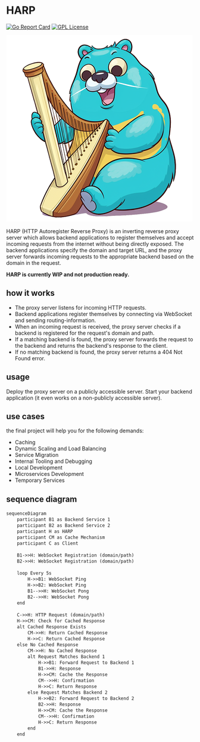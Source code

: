 # HARP

[![Go Report Card](https://goreportcard.com/badge/github.com/simonwaldherr/harp)](https://goreportcard.com/report/github.com/simonwaldherr/harp) 
[![GPL License](https://img.shields.io/badge/license-GPL-blue)](https://github.com/SimonWaldherr/HARP/blob/main/LICENSE)  

![Harp Logo](GolangHarp.png)

HARP (HTTP Autoregister Reverse Proxy) is an inverting reverse proxy server which allows backend applications to register themselves and accept incoming requests from the internet without being directly exposed. The backend applications specify the domain and target URL, and the proxy server forwards incoming requests to the appropriate backend based on the domain in the request.

**HARP is currently WIP and not production ready.**

## how it works

* The proxy server listens for incoming HTTP requests.
* Backend applications register themselves by connecting via WebSocket and sending routing-information.
* When an incoming request is received, the proxy server checks if a backend is registered for the request's domain and path.
* If a matching backend is found, the proxy server forwards the request to the backend and returns the backend's response to the client.
* If no matching backend is found, the proxy server returns a 404 Not Found error.

## usage

Deploy the proxy server on a publicly accessible server.
Start your backend application (it even works on a non-publicly accessible server).

## use cases

the final project will help you for the following demands:

* Caching
* Dynamic Scaling and Load Balancing
* Service Migration
* Internal Tooling and Debugging
* Local Development
* Microservices Development
* Temporary Services

## sequence diagram

```mermaid
sequenceDiagram
    participant B1 as Backend Service 1
    participant B2 as Backend Service 2
    participant H as HARP
    participant CM as Cache Mechanism
    participant C as Client

    B1->>H: WebSocket Registration (domain/path)
    B2->>H: WebSocket Registration (domain/path)

    loop Every 5s
        H->>B1: WebSocket Ping
        H->>B2: WebSocket Ping
        B1-->>H: WebSocket Pong
        B2-->>H: WebSocket Pong
    end

    C->>H: HTTP Request (domain/path)
    H->>CM: Check for Cached Response
    alt Cached Response Exists
        CM->>H: Return Cached Response
        H->>C: Return Cached Response
    else No Cached Response
        CM->>H: No Cached Response
        alt Request Matches Backend 1
            H->>B1: Forward Request to Backend 1
            B1->>H: Response
            H->>CM: Cache the Response
            CM-->>H: Confirmation
            H->>C: Return Response
        else Request Matches Backend 2
            H->>B2: Forward Request to Backend 2
            B2->>H: Response
            H->>CM: Cache the Response
            CM-->>H: Confirmation
            H->>C: Return Response
        end
    end
```

